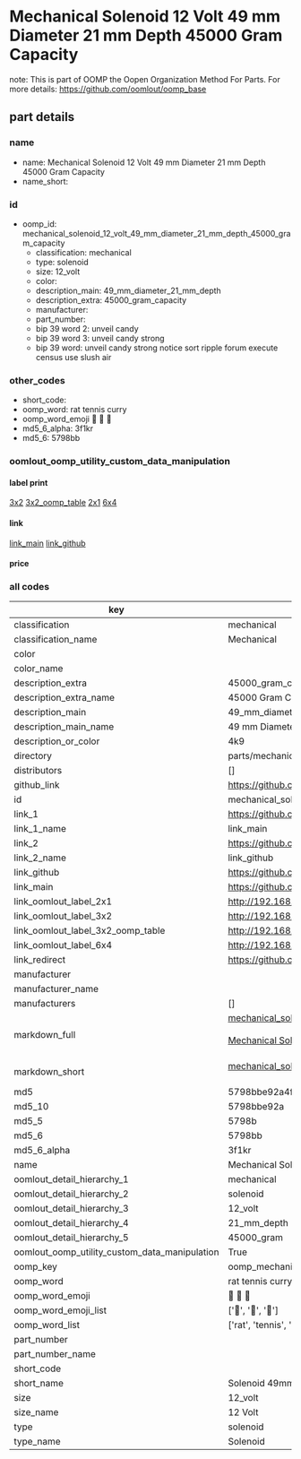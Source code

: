 # Mechanical Solenoid 12 Volt 49 mm Diameter 21 mm Depth 45000 Gram Capacity  

note: This is part of OOMP the Oopen Organization Method For Parts. For more details: https://github.com/oomlout/oomp_base

##  part details
  







### name
* name: Mechanical Solenoid 12 Volt 49 mm Diameter 21 mm Depth 45000 Gram Capacity
* name_short: 
### id
* oomp_id: mechanical_solenoid_12_volt_49_mm_diameter_21_mm_depth_45000_gram_capacity
  * classification: mechanical
  * type: solenoid
  * size: 12_volt
  * color: 
  * description_main: 49_mm_diameter_21_mm_depth
  * description_extra: 45000_gram_capacity
  * manufacturer: 
  * part_number: 
  * bip 39 word 2: unveil candy
  * bip 39 word 3: unveil candy strong
  * bip 39 word: unveil candy strong notice sort ripple forum execute census use slush air

### other_codes
* short_code: 
* oomp_word: rat tennis curry
* oomp_word_emoji :rat: :tennis: :curry:
* md5_6_alpha: 3f1kr
* md5_6: 5798bb






### oomlout_oomp_utility_custom_data_manipulation
#### label print
[3x2](http://192.168.1.245:1112/?label=oomp%203f1kr)
[3x2_oomp_table](http://192.168.1.108:1112/?label=oomp%203f1kr)
[2x1](http://192.168.1.242:1112/?label=oomp%203f1kr)
[6x4](http://192.168.1.55:1112/?label=oomp%203f1kr)    

#### link

[link_main](https://github.com/oomlout/oomlout_oomp_version_1_messy/tree/main/parts/mechanical_solenoid_12_volt_49_mm_diameter_21_mm_depth_45000_gram_capacity) [link_github](https://github.com/oomlout/oomlout_oomp_version_1_messy/tree/main/parts/mechanical_solenoid_12_volt_49_mm_diameter_21_mm_depth_45000_gram_capacity)                             

#### price







### all codes 
| key | value |  
| --- | --- |  
| classification | mechanical |  
| classification_name | Mechanical |  
| color |  |  
| color_name |  |  
| description_extra | 45000_gram_capacity |  
| description_extra_name | 45000 Gram Capacity |  
| description_main | 49_mm_diameter_21_mm_depth |  
| description_main_name | 49 mm Diameter 21 mm Depth |  
| description_or_color | 4k9 |  
| directory | parts/mechanical_solenoid_12_volt_49_mm_diameter_21_mm_depth_45000_gram_capacity |  
| distributors | [] |  
| github_link | https://github.com/oomlout/oomlout_oomp_part_src/tree/main/parts/mechanical_solenoid_12_volt_49_mm_diameter_21_mm_depth_45000_gram_capacity |  
| id | mechanical_solenoid_12_volt_49_mm_diameter_21_mm_depth_45000_gram_capacity |  
| link_1 | https://github.com/oomlout/oomlout_oomp_version_1_messy/tree/main/parts/mechanical_solenoid_12_volt_49_mm_diameter_21_mm_depth_45000_gram_capacity |  
| link_1_name | link_main |  
| link_2 | https://github.com/oomlout/oomlout_oomp_version_1_messy/tree/main/parts/mechanical_solenoid_12_volt_49_mm_diameter_21_mm_depth_45000_gram_capacity |  
| link_2_name | link_github |  
| link_github | https://github.com/oomlout/oomlout_oomp_version_1_messy/tree/main/parts/mechanical_solenoid_12_volt_49_mm_diameter_21_mm_depth_45000_gram_capacity |  
| link_main | https://github.com/oomlout/oomlout_oomp_version_1_messy/tree/main/parts/mechanical_solenoid_12_volt_49_mm_diameter_21_mm_depth_45000_gram_capacity |  
| link_oomlout_label_2x1 | http://192.168.1.242:1112/?label=oomp%203f1kr |  
| link_oomlout_label_3x2 | http://192.168.1.245:1112/?label=oomp%203f1kr |  
| link_oomlout_label_3x2_oomp_table | http://192.168.1.108:1112/?label=oomp%203f1kr |  
| link_oomlout_label_6x4 | http://192.168.1.55:1112/?label=oomp%203f1kr |  
| link_redirect | https://github.com/oomlout/oomlout_oomp_version_1_messy/tree/main/parts/mechanical_solenoid_12_volt_49_mm_diameter_21_mm_depth_45000_gram_capacity |  
| manufacturer |  |  
| manufacturer_name |  |  
| manufacturers | [] |  
| markdown_full | [mechanical_solenoid_12_volt_49_mm_diameter_21_mm_depth_45000_gram_capacity](none)<br>[](none)<br>[Mechanical Solenoid 12 Volt 49 Mm Diameter 21 Mm Depth 45000 Gram Capacity](none)<br><br> |  
| markdown_short | [mechanical_solenoid_12_volt_49_mm_diameter_21_mm_depth_45000_gram_capacity](none)<br><br> |  
| md5 | 5798bbe92a4f2b76e967c96fae485773 |  
| md5_10 | 5798bbe92a |  
| md5_5 | 5798b |  
| md5_6 | 5798bb |  
| md5_6_alpha | 3f1kr |  
| name | Mechanical Solenoid 12 Volt 49 mm Diameter 21 mm Depth 45000 Gram Capacity |  
| oomlout_detail_hierarchy_1 | mechanical |  
| oomlout_detail_hierarchy_2 | solenoid |  
| oomlout_detail_hierarchy_3 | 12_volt |  
| oomlout_detail_hierarchy_4 | 21_mm_depth |  
| oomlout_detail_hierarchy_5 | 45000_gram |  
| oomlout_oomp_utility_custom_data_manipulation | True |  
| oomp_key | oomp_mechanical_solenoid_12_volt_49_mm_diameter_21_mm_depth_45000_gram_capacity |  
| oomp_word | rat tennis curry |  
| oomp_word_emoji | :rat: :tennis: :curry: |  
| oomp_word_emoji_list | [':rat:', ':tennis:', ':curry:'] |  
| oomp_word_list | ['rat', 'tennis', 'curry'] |  
| part_number |  |  
| part_number_name |  |  
| short_code |  |  
| short_name | Solenoid 49mm x 21mm 45.0kg 12_volt |  
| size | 12_volt |  
| size_name | 12 Volt |  
| type | solenoid |  
| type_name | Solenoid |  
